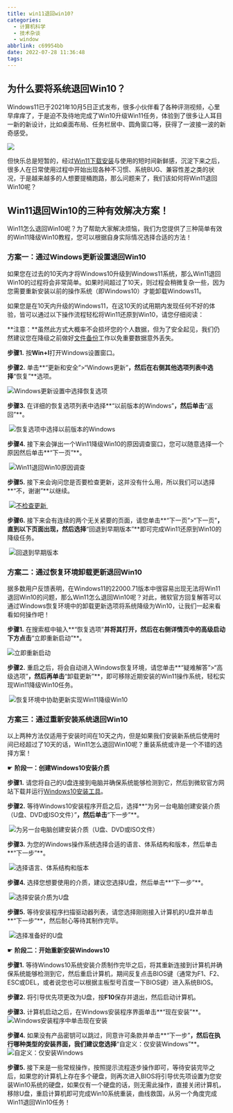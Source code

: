 ```yaml
---
title: win11退回win10?
categories:
  - 计算机科学
  - 技术杂谈
  - window
abbrlink: c69954bb
date: 2022-07-28 11:36:48
tags:
---
```


## 为什么要将系统退回Win10？

Windows11已于2021年10月5日正式发布，很多小伙伴看了各种评测视频，心里早痒痒了，于是迫不及待地完成了Win10升级Win11任务，体验到了很多让人耳目一新的新设计，比如桌面布局、任务栏居中、圆角窗口等，获得了一波接一波的新奇感受。

![](http://hikki.test.upcdn.net/2022/07/28-11:39:5454.png)        

但快乐总是短暂的，经过[Win11下载安装](https://www.disktool.cn/content-center/download-and-install-windows-11-666.html)与使用的短时间新鲜感，沉淀下来之后，很多人在日常使用过程中开始出现各种不习惯、系统BUG、兼容性差之类的状况，于是越来越多的人想要提桶跑路，那么问题来了，我们该如何将Win11退回Win10呢？

## Win11退回Win10的三种有效解决方案！

Win11怎么退回Win10呢？为了帮助大家解决烦恼，我们为您提供了三种简单有效的Win11降级Win10教程，您可以根据自身实际情况选择合适的方法！

### 方案一：通过Windows更新设置退回Win10

如果您在过去的10天内才将Windows10升级到Windows11系统，那么Win11退回Win10的过程将会非常简单。如果时间超过了10天，则过程会稍微复杂一些，因为您需要重新安装以前的操作系统（即Windows10）才能卸载Windows11。

如果您是在10天内升级的Windows11，在这10天的试用期内发现任何不好的体验，皆可以通过以下操作流程轻松将Win11还原到Win10，请您仔细阅读：

**注意：**虽然此方式大概率不会损坏您的个人数据，但为了安全起见，我们仍然建议您在降级之前做好[文件备份](https://www.abackup.com/help/easy-backup/file-backup.html)工作以免重要数据意外丢失。

**步骤1.** 按**Win+I**打开Windows设置窗口。

**步骤2.** 单击**“更新和安全”>“Windows更新”**，然后在右侧其他选项列表中选择**“恢复”**选项。

![Windows更新设置中选择恢复选项](http://hikki.test.upcdn.net/2022/07/28-11:41:3535.png)       

**步骤3.** 在详细的恢复选项列表中选择**“以前版本的Windows”**，然后单击**“返回”**。

​                    ![恢复选项中选择以前版本的Windows](http://hikki.test.upcdn.net/2022/07/28-11:42:000.png)    

**步骤4.** 接下来会弹出一个Win11降级Win10的原因调查窗口，您可以随意选择一个原因然后单击**“下一页”**。

​                  ![Win11退回Win10原因调查](http://hikki.test.upcdn.net/2022/07/28-11:42:055.png)
​                          

**步骤5.** 接下来会询问您是否要检查更新，这并没有什么用，所以我们可以选择**“不，谢谢”**以继续。

​                    [ ![不检查更新](http://hikki.test.upcdn.net/2022/07/28-11:37:4949.png)
​                     ](https://www.disktool.cn/0/666/1/180.png)                

**步骤6.** 接下来会有连续的两个无关紧要的页面，请您单击**“下一页”>“下一页”**，直到以下页面出现，然后选择**“回退到早期版本”**即可完成Win11还原到Win10的降级任务。

​                     ![回退到早期版本](http://hikki.test.upcdn.net/2022/07/28-11:42:1717.png)
​         

### 方案二：通过恢复环境卸载更新退回Win10

据多数用户反馈表明，在Windows11的22000.71版本中很容易出现无法将Win11退回Win10的问题，那么Win11怎么退回Win10呢？对此，微软官方回复解答可以通过Windows恢复环境中的卸载更新选项将系统降级为Win10，让我们一起来看看如何操作吧！

**步骤1.** 在搜索框中输入**“恢复选项”**并将其打开，然后在右侧详情页中的高级启动下方点击**“立即重新启动”**。

![立即重新启动](http://hikki.test.upcdn.net/2022/07/28-11:42:4545.png)
         

**步骤2.** 重启之后，将会自动进入Windows恢复环境，请您单击**“疑难解答”>“高级选项”**，然后再单击**“卸载更新”**，即可移除近期安装的Win11操作系统，轻松实现Win11降级Win10任务。

​             ![恢复环境中协助更新实现Win11降级Win10](http://hikki.test.upcdn.net/2022/07/28-11:43:1313.png)

### 方案三：通过重新安装系统退回Win10

以上两种方法仅适用于安装时间在10天之内，但是如果我们安装新系统后使用时间已经超过了10天的话，Win11怎么退回Win10呢？重装系统或许是一个不错的选择方案！

☛  **阶段一：创建Windows10安装介质**

**步骤1.** 请您将自己的U盘连接到电脑并确保系统能够检测到它，然后到微软官方网站下载并运行[Windows10安装工具](https://www.microsoft.com/zh-cn/software-download/windows10)。

**步骤2.** 等待Windows10安装程序开启之后，选择**“为另一台电脑创建安装介质（U盘、DVD或ISO文件）”**，然后单击**“下一步”**。

​                    ![为另一台电脑创建安装介质（U盘、DVD或ISO文件）](http://hikki.test.upcdn.net/2022/07/28-11:37:5555.png)   

**步骤3.** 为您的Windows操作系统选择合适的语言、体系结构和版本，然后单击**“下一步”**。

​               ![选择语言、体系结构和版本](http://hikki.test.upcdn.net/2022/07/28-11:43:3434.png)       

**步骤4.** 选择您想要使用的介质，建议您选择U盘，然后单击**“下一步”**。

​                     ![选择安装介质为U盘](http://hikki.test.upcdn.net/2022/07/28-11:38:011.png)        

**步骤5.** 等待安装程序扫描驱动器列表，请您选择刚刚接入计算机的U盘并单击**“下一步”**，然后耐心等待其制作完毕。

​                  ![选择准备好的U盘](http://hikki.test.upcdn.net/2022/07/28-11:43:5151.png)         

☛  **阶段二：开始重新安装Windows10**

**步骤1.** 等待Windows10系统安装介质制作完毕之后，将其重新连接到计算机并确保系统能够检测到它，然后重启计算机，期间反复点击BIOS键（通常为F1、F2、ESC或DEL，或者说您也可以根据主板型号百度一下BIOS键）进入系统BIOS。

**步骤2.** 将引导优先项更改为U盘，按**F10**保存并退出，然后启动计算机。

**步骤3.** 计算机启动之后，在Windows安装程序界面单击**“现在安装”**。![Windows安装程序中单击现在安装](http://hikki.test.upcdn.net/2022/07/28-11:39:5151.png)  

**步骤4.** 如果没有产品密钥可以跳过，同意许可条款并单击**“下一步”**，然后在执行哪种类型的安装界面，我们建议您选择**“自定义：仅安装Windows”**。![自定义：仅安装Windows](http://hikki.test.upcdn.net/2022/07/28-11:37:4646.png)          

**步骤5.**  接下来是一些常规操作，按照提示流程逐步操作即可，等待安装完毕之后，如果您的计算机上存在多个硬盘，则再次进入BIOS将引导优先项设置为您安装Win10系统的硬盘，如果仅有一个硬盘的话，则无需此操作，直接关闭计算机，移除U盘，重启计算机即可完成Win10系统重装，曲线救国，从另一个角度完成Win11退回Win10任务！
